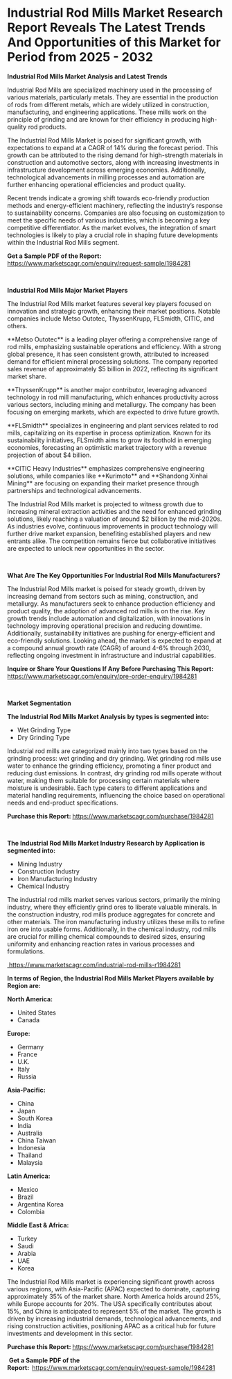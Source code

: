 <p><h1>Industrial Rod Mills Market Research Report Reveals The Latest Trends And Opportunities of this Market for Period from 2025 - 2032</h1></p><p><strong>Industrial Rod Mills Market Analysis and Latest Trends</strong></p>
<p><p>Industrial Rod Mills are specialized machinery used in the processing of various materials, particularly metals. They are essential in the production of rods from different metals, which are widely utilized in construction, manufacturing, and engineering applications. These mills work on the principle of grinding and are known for their efficiency in producing high-quality rod products.</p><p>The Industrial Rod Mills Market is poised for significant growth, with expectations to expand at a CAGR of 14% during the forecast period. This growth can be attributed to the rising demand for high-strength materials in construction and automotive sectors, along with increasing investments in infrastructure development across emerging economies. Additionally, technological advancements in milling processes and automation are further enhancing operational efficiencies and product quality.</p><p>Recent trends indicate a growing shift towards eco-friendly production methods and energy-efficient machinery, reflecting the industry’s response to sustainability concerns. Companies are also focusing on customization to meet the specific needs of various industries, which is becoming a key competitive differentiator. As the market evolves, the integration of smart technologies is likely to play a crucial role in shaping future developments within the Industrial Rod Mills segment.</p></p>
<p><strong>Get a Sample PDF of the Report:&nbsp;</strong> <a href="https://www.marketscagr.com/enquiry/request-sample/1984281?utm_campaign=3191&utm_medium=2&utm_source=Github&utm_content=ia&utm_term=12042025&utm_id=industrial-rod-mills">https://www.marketscagr.com/enquiry/request-sample/1984281</a></p>
<p>&nbsp;</p>
<p><strong>Industrial Rod Mills Major Market Players</strong></p>
<p><p>The Industrial Rod Mills market features several key players focused on innovation and strategic growth, enhancing their market positions. Notable companies include Metso Outotec, ThyssenKrupp, FLSmidth, CITIC, and others.</p><p>**Metso Outotec** is a leading player offering a comprehensive range of rod mills, emphasizing sustainable operations and efficiency. With a strong global presence, it has seen consistent growth, attributed to increased demand for efficient mineral processing solutions. The company reported sales revenue of approximately $5 billion in 2022, reflecting its significant market share.</p><p>**ThyssenKrupp** is another major contributor, leveraging advanced technology in rod mill manufacturing, which enhances productivity across various sectors, including mining and metallurgy. The company has been focusing on emerging markets, which are expected to drive future growth.</p><p>**FLSmidth** specializes in engineering and plant services related to rod mills, capitalizing on its expertise in process optimization. Known for its sustainability initiatives, FLSmidth aims to grow its foothold in emerging economies, forecasting an optimistic market trajectory with a revenue projection of about $4 billion.</p><p>**CITIC Heavy Industries** emphasizes comprehensive engineering solutions, while companies like **Kurimoto** and **Shandong Xinhai Mining** are focusing on expanding their market presence through partnerships and technological advancements.</p><p>The Industrial Rod Mills market is projected to witness growth due to increasing mineral extraction activities and the need for enhanced grinding solutions, likely reaching a valuation of around $2 billion by the mid-2020s. As industries evolve, continuous improvements in product technology will further drive market expansion, benefiting established players and new entrants alike. The competition remains fierce but collaborative initiatives are expected to unlock new opportunities in the sector.</p></p>
<p>&nbsp;</p>
<p><strong>What Are The Key Opportunities For Industrial Rod Mills Manufacturers?</strong></p>
<p><p>The Industrial Rod Mills market is poised for steady growth, driven by increasing demand from sectors such as mining, construction, and metallurgy. As manufacturers seek to enhance production efficiency and product quality, the adoption of advanced rod mills is on the rise. Key growth trends include automation and digitalization, with innovations in technology improving operational precision and reducing downtime. Additionally, sustainability initiatives are pushing for energy-efficient and eco-friendly solutions. Looking ahead, the market is expected to expand at a compound annual growth rate (CAGR) of around 4-6% through 2030, reflecting ongoing investment in infrastructure and industrial capabilities.</p></p>
<p><strong>Inquire or Share Your Questions If Any Before Purchasing This Report:</strong> <a href="https://www.marketscagr.com/enquiry/pre-order-enquiry/1984281?utm_campaign=3191&utm_medium=2&utm_source=Github&utm_content=ia&utm_term=12042025&utm_id=industrial-rod-mills">https://www.marketscagr.com/enquiry/pre-order-enquiry/1984281</a></p>
<p>&nbsp;</p>
<p><strong>Market Segmentation</strong></p>
<p><strong>The Industrial Rod Mills Market Analysis by types is segmented into:</strong></p>
<p><ul><li>Wet Grinding Type</li><li>Dry Grinding Type</li></ul></p>
<p><p>Industrial rod mills are categorized mainly into two types based on the grinding process: wet grinding and dry grinding. Wet grinding rod mills use water to enhance the grinding efficiency, promoting a finer product and reducing dust emissions. In contrast, dry grinding rod mills operate without water, making them suitable for processing certain materials where moisture is undesirable. Each type caters to different applications and material handling requirements, influencing the choice based on operational needs and end-product specifications.</p></p>
<p><strong>Purchase this Report:&nbsp;</strong><a href="https://www.marketscagr.com/purchase/1984281?utm_campaign=3191&utm_medium=2&utm_source=Github&utm_content=ia&utm_term=12042025&utm_id=industrial-rod-mills">https://www.marketscagr.com/purchase/1984281</a></p>
<p>&nbsp;</p>
<p><strong>The Industrial Rod Mills Market Industry Research by Application is segmented into:</strong></p>
<p><ul><li>Mining Industry</li><li>Construction Industry</li><li>Iron Manufacturing Industry</li><li>Chemical Industry</li></ul></p>
<p><p>The industrial rod mills market serves various sectors, primarily the mining industry, where they efficiently grind ores to liberate valuable minerals. In the construction industry, rod mills produce aggregates for concrete and other materials. The iron manufacturing industry utilizes these mills to refine iron ore into usable forms. Additionally, in the chemical industry, rod mills are crucial for milling chemical compounds to desired sizes, ensuring uniformity and enhancing reaction rates in various processes and formulations.</p></p>
<p><a href="https://www.marketscagr.com/industrial-rod-mills-r1984281?utm_campaign=3191&utm_medium=2&utm_source=Github&utm_content=ia&utm_term=12042025&utm_id=industrial-rod-mills">&nbsp;https://www.marketscagr.com/industrial-rod-mills-r1984281</a></p>
<p><strong>In terms of Region, the Industrial Rod Mills Market Players available by Region are:</strong></p>
<p>
    <p> <strong> North America: </strong>
        <ul>
            <li>United States</li>
            <li>Canada</li>
        </ul>
        </p> 
    <p> <strong> Europe: </strong>
        <ul>
            <li>Germany</li>
            <li>France</li>
            <li>U.K.</li>
            <li>Italy</li>
            <li>Russia</li>
        </ul>
        </p> 
    <p> <strong> Asia-Pacific: </strong>
        <ul>
            <li>China</li>
            <li>Japan</li>
            <li>South Korea</li>
            <li>India</li>
            <li>Australia</li>
            <li>China Taiwan</li>
            <li>Indonesia</li>
            <li>Thailand</li>
            <li>Malaysia</li>
        </ul>
        </p> 
    <p> <strong> Latin America: </strong>
        <ul>
            <li>Mexico</li>
            <li>Brazil</li>
            <li>Argentina Korea</li>
            <li>Colombia</li>
        </ul>
        </p> 
    <p> <strong> Middle East & Africa: </strong>
        <ul>
            <li>Turkey</li>
            <li>Saudi</li>
            <li>Arabia</li>
            <li>UAE</li>
            <li>Korea</li>
        </ul>
    </p>
    </p>
<p><p>The Industrial Rod Mills market is experiencing significant growth across various regions, with Asia-Pacific (APAC) expected to dominate, capturing approximately 35% of the market share. North America holds around 25%, while Europe accounts for 20%. The USA specifically contributes about 15%, and China is anticipated to represent 5% of the market. The growth is driven by increasing industrial demands, technological advancements, and rising construction activities, positioning APAC as a critical hub for future investments and development in this sector.</p></p>
<p><strong>Purchase this Report: </strong><a href="https://www.marketscagr.com/purchase/1984281?utm_campaign=3191&utm_medium=2&utm_source=Github&utm_content=ia&utm_term=12042025&utm_id=industrial-rod-mills">https://www.marketscagr.com/purchase/1984281</a></p>
<p>&nbsp;<strong>Get a Sample PDF of the Report:&nbsp;&nbsp;</strong><a href="https://www.marketscagr.com/enquiry/request-sample/1984281?utm_campaign=3191&utm_medium=2&utm_source=Github&utm_content=ia&utm_term=12042025&utm_id=industrial-rod-mills">https://www.marketscagr.com/enquiry/request-sample/1984281</a></p>
<p><strong></strong></p>
<p><p></p><p></p><p></p></p>